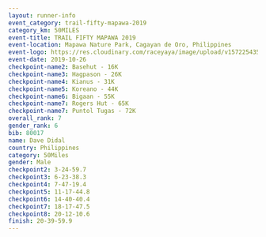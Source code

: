 ```yaml
---
layout: runner-info 
event_category: trail-fifty-mapawa-2019 
category_km: 50MILES 
event-title: TRAIL FIFTY MAPAWA 2019 
event-location: Mapawa Nature Park, Cagayan de Oro, Philippines 
event-logo: https://res.cloudinary.com/raceyaya/image/upload/v1572254355/logo/trail-fifty-mapawa_fizjmb.jpg 
event-date: 2019-10-26 
checkpoint-name2: Basehut - 16K 
checkpoint-name3: Hagpason - 26K 
checkpoint-name4: Kianus - 31K 
checkpoint-name5: Koreano - 44K 
checkpoint-name6: Bigaan - 55K 
checkpoint-name7: Rogers Hut - 65K 
checkpoint-name7: Puntol Tugas - 72K 
overall_rank: 7
gender_rank: 6
bib: 80017
name: Dave Didal
country: Philippines
category: 50Miles
gender: Male
checkpoint2: 3-24-59.7
checkpoint3: 6-23-38.3
checkpoint4: 7-47-19.4
checkpoint5: 11-17-44.8
checkpoint6: 14-40-40.4
checkpoint7: 18-17-47.5
checkpoint8: 20-12-10.6
finish: 20-39-59.9
---
```

